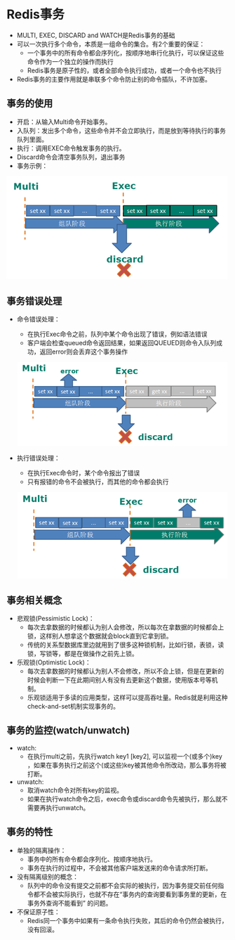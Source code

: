 # Redis事务

  - MULTI, EXEC, DISCARD and WATCH是Redis事务的基础
  - 可以一次执行多个命令，本质是一组命令的集合。有2个重要的保证：
    - 一个事务中的所有命令都会序列化，按顺序地串行化执行，可以保证这些命令作为一个独立的操作而执行
    - Redis事务是原子性的，或者全部命令执行成功，或者一个命令也不执行
  - Redis事务的主要作用就是串联多个命令防止别的命令插队，不许加塞。
  
## 事务的使用

  - 开启：从输入Multi命令开始事务。
  - 入队列：发出多个命令，这些命令并不会立即执行，而是放到等待执行的事务队列里面。
  - 执行：调用EXEC命令触发事务的执行。
  - Discard命令会清空事务队列，退出事务
  - 事务示例：
  
  ![事务示例](./图片/事务示例.PNG)
  
## 事务错误处理

  - 命令错误处理：
    - 在执行Exec命令之前，队列中某个命令出现了错误，例如语法错误
    - 客户端会检查queued命令返回结果，如果返回QUEUED则命令入队列成功，返回error则会丢弃这个事务操作
  
    ![命令错误处理](./图片/命令错误处理.PNG)
  
  - 执行错误处理：
    - 在执行Exec命令时，某个命令报出了错误
    - 只有报错的命令不会被执行，而其他的命令都会执行
  
    ![执行错误处理](./图片/执行错误处理.PNG)
  
## 事务相关概念

  - 悲观锁(Pessimistic Lock)：
    - 每次去拿数据的时候都认为别人会修改，所以每次在拿数据的时候都会上锁，这样别人想拿这个数据就会block直到它拿到锁。
    - 传统的关系型数据库里边就用到了很多这种锁机制，比如行锁，表锁，读锁，写锁等，都是在做操作之前先上锁。
  - 乐观锁(Optimistic Lock)：
    - 每次去拿数据的时候都认为别人不会修改，所以不会上锁，但是在更新的时候会判断一下在此期间别人有没有去更新这个数据，使用版本号等机制。
    - 乐观锁适用于多读的应用类型，这样可以提高吞吐量。Redis就是利用这种check-and-set机制实现事务的。
    
## 事务的监控(watch/unwatch)

  - watch: 
    - 在执行multi之前，先执行watch key1 [key2], 可以监视一个(或多个)key ，如果在事务执行之前这个(或这些)key被其他命令所改动，那么事务将被打断。
  - unwatch:
    - 取消watch命令对所有key的监视。
    - 如果在执行watch命令之后，exec命令或discard命令先被执行，那么就不需要再执行unwatch。
    
## 事务的特性

  - 单独的隔离操作：
    - 事务中的所有命令都会序列化、按顺序地执行。
    - 事务在执行的过程中，不会被其他客户端发送来的命令请求所打断。
  - 没有隔离级别的概念：
    - 队列中的命令没有提交之前都不会实际的被执行，因为事务提交前任何指令都不会被实际执行，也就不存在“事务内的查询要看到事务里的更新，在事务外查询不能看到”
的问题。
  - 不保证原子性：
    - Redis同一个事务中如果有一条命令执行失败，其后的命令仍然会被执行，没有回滚。

      
  
